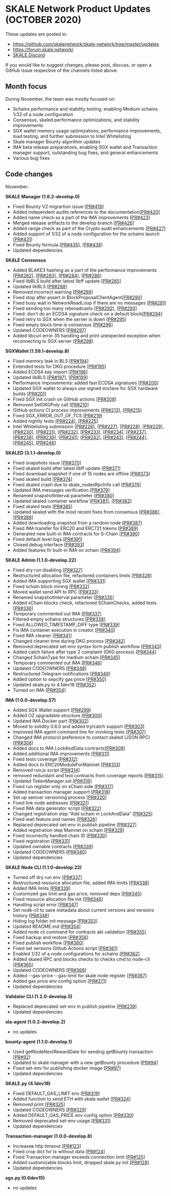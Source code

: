 # SKALE Network Product Updates (OCTOBER 2020)

These updates are posted in: 

-   <https://github.com/skalenetwork/skale-network/tree/master/updates>
-   <https://forum.skale.network/>
-   [SKALE Discord](https://discord.gg/vvUtWJB)

If you would like to suggest changes, please post, discuss, or open a GitHub issue respective of the channels listed above.

## Month focus

During November, the team was mostly focused on:

-   Schains performance and stability testing, enabling Medium schains 1/32 of a node configuration
-   Consensus, skaled performance optimizations, and stability improvements
-   SGX wallet memory usage optimizations, performance improvements, load testing, and further submission to Intel Whitelisting
-   Skale manager Bounty algorithm updates
-   IMA beta release preparations, enabling SGX wallet and Transaction manager support, outstanding bug fixes, and general enhancements
-   Various bug fixes


## Code changes

November:

**SKALE Manager (1.6.2-develop.0)**

-   Fixed Bounty V2 migrartion issue [\[PR#419\]](https://github.com/skalenetwork/skale-manager/pull/419)
-   Added independent audits references to the documentation[\[PR#420\]](https://github.com/skalenetwork/skale-manager/pull/420)
-   Added name check as a part of the IMA improvements [\[PR#423\]](https://github.com/skalenetwork/skale-manager/pull/423)
-   Merged release artifacts to the develop branch [\[PR#426\]](https://github.com/skalenetwork/skale-manager/pull/426)
-   Added range check as part of the Crypto audit enhancements [\[PR#427\]](https://github.com/skalenetwork/skale-manager/pull/427)
-   Added support of 1/32 of a node configuration for the schains launch [\[PR#431\]](https://github.com/skalenetwork/skale-manager/pull/431)
-   Fixed Bounty formula [\[PR#435\]](https://github.com/skalenetwork/skale-manager/pull/435), [\[PR#438\]](https://github.com/skalenetwork/skale-manager/pull/438)
-   Updated dependencies

**SKALE Consensus**

-   Added BLAKE3 hashing as a part of the performance improvements [\[PR#282\]](https://github.com/skalenetwork/skale-consensus/pull/282), [\[PR#283\]](https://github.com/skalenetwork/skale-consensus/pull/283), [\[PR#284\]](https://github.com/skalenetwork/skale-consensus/pull/284), [\[PR#286\]](https://github.com/skalenetwork/skale-consensus/pull/286)
-   Fixed libBLS build after latest libff update [\[PR#285\]](https://github.com/skalenetwork/skale-consensus/pull/285)
-   Updated libBLS [\[PR#288\]](https://github.com/skalenetwork/skale-consensus/pull/288)
-   Removed incorrect warning [\[PR#289\]](https://github.com/skalenetwork/skale-consensus/pull/289)
-   Fixed stop after assert in BlockProposalClientAgent[\[PR#290\]](https://github.com/skalenetwork/skale-consensus/pull/290)
-   Fixed busy wait in NetworkReadLoop if there are no messages [\[PR#291\]](https://github.com/skalenetwork/skale-consensus/pull/291)
-   Fixed sending too many rebroadcasts [\[PR#292\]](https://github.com/skalenetwork/skale-consensus/pull/292), [\[PR#293\]](https://github.com/skalenetwork/skale-consensus/pull/293)
-   Fixed: don't do an ECDSA signature check on a default block[\[PR#294\]](https://github.com/skalenetwork/skale-consensus/pull/294)
-   Fixed retry to SGX when the server is down [\[PR#295\]](https://github.com/skalenetwork/skale-consensus/pull/295)
-   Fixed empty block time is consensus [\[PR#296\]](https://github.com/skalenetwork/skale-consensus/pull/296)
-   Updated CODEOWNERS [\[PR#297\]](https://github.com/skalenetwork/skale-consensus/pull/297)
-   Added libcurl error 35 handling and print unexpected exception when reconnecting to SGX server [\[PR#298\]](https://github.com/skalenetwork/skale-consensus/pull/298)

**SGXWallet (1.59.1-develop.8)**

-   Fixed memory leak in BLS [\[PR#194\]](https://github.com/skalenetwork/SGXWallet/pull/194)
-   Extended tests for DKG procedure [\[PR#195\]](https://github.com/skalenetwork/SGXWallet/pull/195)
-   Added ECDSA key import [\[PR#196\]](https://github.com/skalenetwork/SGXWallet/pull/196)
-   Updated libBLS [\[PR#197\]](https://github.com/skalenetwork/SGXWallet/pull/197), [\[PR#199\]](https://github.com/skalenetwork/SGXWallet/pull/199)
-   Performance improvements: added fast ECDSA signatures [\[PR#200\]](https://github.com/skalenetwork/SGXWallet/pull/200)
-   Updated SGX wallet to always use signed enclave for SGX hardware builds [\[PR#201\]](https://github.com/skalenetwork/SGXWallet/pull/201)
-   Fixed SGX init crash on GitHub actions [\[PR#208\]](https://github.com/skalenetwork/SGXWallet/pull/208)
-   Removed SetDKGPoly call [\[PR#210\]](https://github.com/skalenetwork/SGXWallet/pull/210)
-   GitHub actions CI process improvements [\[PR#213\]](https://github.com/skalenetwork/SGXWallet/pull/213), [\[PR#215\]](https://github.com/skalenetwork/SGXWallet/pull/215)
-   Fixed SGX_ERROR_OUT_OF_TCS  [\[PR#219\]](https://github.com/skalenetwork/SGXWallet/pull/219)
-   Added nightly tests  [\[PR#224\]](https://github.com/skalenetwork/SGXWallet/pull/224), [\[PR#225\]](https://github.com/skalenetwork/SGXWallet/pull/225)
-   Intel Whitelisting submission [\[PR#226\]](https://github.com/skalenetwork/SGXWallet/pull/226), [\[PR#227\]](https://github.com/skalenetwork/SGXWallet/pull/227), [\[PR#228\]](https://github.com/skalenetwork/SGXWallet/pull/228), [\[PR#229\]](https://github.com/skalenetwork/SGXWallet/pull/229), [\[PR#230\]](https://github.com/skalenetwork/SGXWallet/pull/230), [\[PR#231\]](https://github.com/skalenetwork/SGXWallet/pull/231), [\[PR#232\]](https://github.com/skalenetwork/SGXWallet/pull/232), [\[PR#233\]](https://github.com/skalenetwork/SGXWallet/pull/233), [\[PR#234\]](https://github.com/skalenetwork/SGXWallet/pull/234), [\[PR#237\]](https://github.com/skalenetwork/SGXWallet/pull/237), [\[PR#238\]](https://github.com/skalenetwork/SGXWallet/pull/238), [\[PR#239\]](https://github.com/skalenetwork/SGXWallet/pull/239), [\[PR#241\]](https://github.com/skalenetwork/SGXWallet/pull/241), [\[PR#242\]](https://github.com/skalenetwork/SGXWallet/pull/242), [\[PR#243\]](https://github.com/skalenetwork/SGXWallet/pull/243), [\[PR#244\]](https://github.com/skalenetwork/SGXWallet/pull/244), [\[PR#245\]](https://github.com/skalenetwork/SGXWallet/pull/245), [\[PR#246\]](https://github.com/skalenetwork/SGXWallet/pull/246)

**SKALED (3.1.1-develop.0)**

-   Fixed snapshots issue [\[PR#370\]](https://github.com/skalenetwork/skaled/pull/370)
-   Fixed skaled build after latest libff update [\[PR#371\]](https://github.com/skalenetwork/skaled/pull/371)
-   Fixed download snapshot if one of 15 nodes are offline [\[PR#373\]](https://github.com/skalenetwork/skaled/pull/373)
-   Fixed skaled build [\[PR#374\]](https://github.com/skalenetwork/skaled/pull/374)
-   Fixed skaled crash due to skale_nodesRpcInfo call [\[PR#376\]](https://github.com/skalenetwork/skaled/pull/376)
-   Updated IMA messages verification [\[PR#379\]](https://github.com/skalenetwork/skaled/pull/379)
-   Renamed snapshotInterval parameter [\[PR#380\]](https://github.com/skalenetwork/skaled/pull/380)
-   Updated skaled container workflow [\[PR#381\]](https://github.com/skalenetwork/skaled/pull/381), [\[PR#382\]](https://github.com/skalenetwork/skaled/pull/382)
-   Fixed skaled tests [\[PR#385\]](https://github.com/skalenetwork/skaled/pull/385)
-   Updated skaled with the most recent fixes from consensus [\[PR#386\]](https://github.com/skalenetwork/skaled/pull/386), [\[PR#388\]](https://github.com/skalenetwork/skaled/pull/388)
-   Added downloading snapshot from a random node [\[PR#387\]](https://github.com/skalenetwork/skaled/pull/387)
-   Fixed IMA transfer for ERC20 and ERC721 tokens [\[PR#389\]](https://github.com/skalenetwork/skaled/pull/389)
-   Generated new built-in IMA contracts for S-Chain [\[PR#390\]](https://github.com/skalenetwork/skaled/pull/390)
-   Fixed default level logs [\[PR#391\]](https://github.com/skalenetwork/skaled/pull/391)
-   Closed debug interface [\[PR#393\]](https://github.com/skalenetwork/skaled/pull/393)
-   Added features fir built-in IMA on schain [\[PR#394\]](https://github.com/skalenetwork/skaled/pull/394)

**SKALE Admin (1.1.0-develop.22)**

-   Fixed dry run disabling [\[PR#327\]](https://github.com/skalenetwork/skale-admin/pull/327)
-   Restructured allocation file, refactored containers limits [\[PR#328\]](https://github.com/skalenetwork/skale-admin/pull/328)
-   Added IMA supporting SGX wallet [\[PR#331\]](https://github.com/skalenetwork/skale-admin/pull/331)
-   Fixed schain block mining [\[PR#332\]](https://github.com/skalenetwork/skale-admin/pull/332)
-   Moved wallet send API to RPC [\[PR#333\]](https://github.com/skalenetwork/skale-admin/pull/333)
-   Renamed snapshotInterval parameter [\[PR#335\]](https://github.com/skalenetwork/skale-admin/pull/335)
-   Added sChain blocks check, refactored SChainChecks, added tests [\[PR#336\]](https://github.com/skalenetwork/skale-admin/pull/336)
-   Temporary commented out IMA [\[PR#337\]](https://github.com/skalenetwork/skale-admin/pull/337)
-   Filtered empty schains structures [\[PR#338\]](https://github.com/skalenetwork/skale-admin/pull/338)
-   Fixed ALLOWED_TIMESTAMP_DIFF type [\[PR#339\]](https://github.com/skalenetwork/skale-admin/pull/339)
-   Fix IMA container execution in creator [\[PR#340\]](https://github.com/skalenetwork/skale-admin/pull/340)
-   Fixed IMA cleaner [\[PR#341\]](https://github.com/skalenetwork/skale-admin/pull/341)
-   Changed cleaner time during DKG process [\[PR#342\]](https://github.com/skalenetwork/skale-admin/pull/342)
-   Removed deprecated set-env syntax form publish workflow [\[PR#343\]](https://github.com/skalenetwork/skale-admin/pull/343)
-   Added catch failure after type 2 complaint (DKG process)  [\[PR#344\]](https://github.com/skalenetwork/skale-admin/pull/344)
-   Changed SchainType for medium schain [\[PR#345\]](https://github.com/skalenetwork/skale-admin/pull/345)
-   Temporary commented out IMA  [\[PR#346\]](https://github.com/skalenetwork/skale-admin/pull/346)
-   Updated CODEOWNERS  [\[PR#348\]](https://github.com/skalenetwork/skale-admin/pull/348)
-   Restructured Telegram notifications  [\[PR#349\]](https://github.com/skalenetwork/skale-admin/pull/349)
-   Added option to sepcify gas price  [\[PR#350\]](https://github.com/skalenetwork/skale-admin/pull/350)
-   Updated skale.py to 4.1dev18  [\[PR#352\]](https://github.com/skalenetwork/skale-admin/pull/352)
-   Turned on IMA [\[PR#354\]](https://github.com/skalenetwork/skale-admin/pull/354)

**IMA (1.0.0-develop.57)**

-   Added SGX Wallet support [\[PR#299\]](https://github.com/skalenetwork/ima/pull/299)
-   Added OZ upgradable structure [\[PR#300\]](https://github.com/skalenetwork/ima/pull/300)
-   Updated IMA Docker part [\[PR#302\]](https://github.com/skalenetwork/ima/pull/302)
-   Moved to solidity 0.6.0 and added try/catch support [\[PR#303\]](https://github.com/skalenetwork/ima/pull/300)
-   Improved IMA agent command line for invoking tests [\[PR#307\]](https://github.com/skalenetwork/ima/pull/307)
-   Changed IMA protocol preference to contact skaled (JSON RPC)  [\[PR#308\]](https://github.com/skalenetwork/ima/pull/308)
-   Added docs to IMA LockAndData contracts[\[PR#309\]](https://github.com/skalenetwork/ima/pull/309)
-   Added additional IMA improvements [\[PR#311\]](https://github.com/skalenetwork/ima/pull/311)
-   Fixed tests coverage [\[PR#312\]](https://github.com/skalenetwork/ima/pull/312)
-   Added docs to ERC20ModuleForMainnet [\[PR#313\]](https://github.com/skalenetwork/ima/pull/313)
-   Removed run.js script [\[PR#314\]](https://github.com/skalenetwork/ima/pull/314)
-   removed redundant and test contracts from coverage reports [\[PR#315\]](https://github.com/skalenetwork/ima/pull/315)
-   Updated TokenManager.sol  [\[PR#316\]](https://github.com/skalenetwork/ima/pull/316)
-   Fixed run register only on sChain side [\[PR#317\]](https://github.com/skalenetwork/ima/pull/317)
-   Added transaction manager support [\[PR#318\]](https://github.com/skalenetwork/ima/pull/318)
-   Set up semver versioning process [\[PR#320\]](https://github.com/skalenetwork/ima/pull/320)
-   Fixed link node addresses [\[PR#321\]](https://github.com/skalenetwork/ima/pull/321)
-   Fixed IMA data generator script  [\[PR#322\]](https://github.com/skalenetwork/ima/pull/322)
-   Changed registration step “Add schain in LockAndData” [\[PR#325\]](https://github.com/skalenetwork/ima/pull/325)
-   Fixed wait feature and names [\[PR#326\]](https://github.com/skalenetwork/ima/pull/326)
-   Replaced deprecated set-env in publish pipeline [\[PR#327\]](https://github.com/skalenetwork/ima/pull/327)
-   Added registration step Mainnet on schain [\[PR#329\]](https://github.com/skalenetwork/ima/pull/329)
-   Fixed incorrectly handled chain ID [\[PR#330\]](https://github.com/skalenetwork/ima/pull/330)
-   Fixed registration [\[PR#331\]](https://github.com/skalenetwork/ima/pull/331)
-   Updated ownable contracts [\[PR#339\]](https://github.com/skalenetwork/ima/pull/339)
-   Updated CODEOWNERS [\[PR#340\]](https://github.com/skalenetwork/ima/pull/340)
-   Updated dependencies

**SKALE Node CLI (1.1.0-develop.22)**

-   Turned off dry run env [\[PR#337\]](https://github.com/skalenetwork/skale-node-cli/pull/337)
-   Restructured resource allocation file, added IMA limits [\[PR#338\]](https://github.com/skalenetwork/skale-node-cli/pull/338)
-   Added IMA limits [\[PR#339\]](https://github.com/skalenetwork/skale-node-cli/pull/339)
-   Customized gas limit and gas price, removed deps [\[PR#345\]](https://github.com/skalenetwork/skale-node-cli/pull/345)
-   Fixed resource allocation file init [\[PR#346\]](https://github.com/skalenetwork/skale-node-cli/pull/346)
-   Handling script error [\[PR#347\]](https://github.com/skalenetwork/skale-node-cli/pull/347)
-   Set node-cli to save metadata about current versions and versions history [\[PR#348\]](https://github.com/skalenetwork/skale-node-cli/pull/348)
-   Hiding log folder init message [\[PR#353\]](https://github.com/skalenetwork/skale-node-cli/pull/353)
-   Updated README.md [\[PR#354\]](https://github.com/skalenetwork/skale-node-cli/pull/354)
-   Added node cli command for contracts abi validation [\[PR#355\]](https://github.com/skalenetwork/skale-node-cli/pull/355)
-   Fixed backup and restore [\[PR#358\]](https://github.com/skalenetwork/skale-node-cli/pull/358)
-   Fixed publish workflow [\[PR#360\]](https://github.com/skalenetwork/skale-node-cli/pull/360)
-   Fixed set versions Github Actions script [\[PR#361\]](https://github.com/skalenetwork/skale-node-cli/pull/361)
-   Enabled 1/32 of a node configurations for schains [\[PR#362\]](https://github.com/skalenetwork/skale-node-cli/pull/362)
-   Added skaled RPC and blocks checks to checks cmd to node-cli [\[PR#365\]](https://github.com/skalenetwork/skale-node-cli/pull/365)
-   Updated CODEOWNERS [\[PR#366\]](https://github.com/skalenetwork/skale-node-cli/pull/366)
-   Added --gas-price --gas-limit for skale node register [\[PR#367\]](https://github.com/skalenetwork/skale-node-cli/pull/367)
-   Added gas price env config option [\[PR#371\]](https://github.com/skalenetwork/skale-node-cli/pull/371)
-   Updated dependencies

**Validator CLI (1.2.0-develop.5)**

-   Replaced deprecated set-env in publish pipeline  [\[PR#239\]](https://github.com/skalenetwork/validator-cli/pull/239)
-   Updated dependencies

**sla-agent (1.0.2-develop.2)**

-   no updates

**bounty-agent (1.1.0-develop.1)**

-   Used getNodeNextRewardDate for sending getBounty transaction [\[PR#92\]](https://github.com/skalenetwork/bounty-agent/pull/92)
-   Updated to skale manager with a new getBounty procedure [\[PR#94\]](https://github.com/skalenetwork/bounty-agent/pull/94)
-   Fixed set-env for publishing docker image [\[PR#97\]](https://github.com/skalenetwork/bounty-agent/pull/97)
-   Updated dependencies

**SKALE.py (4.1dev18)**

-   Fixed DEFAULT_GAS_LIMIT env [\[PR#319\]](https://github.com/skalenetwork/skale.py/pull/319)
-   Added function to send ETH with skale.wallet [\[PR#324\]](https://github.com/skalenetwork/skale.py/pull/324)
-   Removed print  [\[PR#325\]](https://github.com/skalenetwork/skale.py/pull/325)
-   Updated CODEOWNERS [\[PR#329\]](https://github.com/skalenetwork/skale.py/pull/329)
-   Added DEFAULT_GAS_PRICE env config option  [\[PR#330\]](https://github.com/skalenetwork/skale.py/pull/330)
-   Removed deprecated set-env usage  [\[PR#331\]](https://github.com/skalenetwork/skale.py/pull/331)
-   Updated dependencies


**Transaction-manager (1.0.0-develop.8)**

-   Increaseв http timeout [\[PR#123\]](https://github.com/skalenetwork/transaction-manager/pull/123)
-   Fixed crop dict for tx without data [\[PR#124\]](https://github.com/skalenetwork/transaction-manager/pull/124)
-   Fixed Transaction manager exceeds connection limit [\[PR#125\]](https://github.com/skalenetwork/transaction-manager/pull/125)
-   Added customizable blocks limit, dropped skale.py init [\[PR#128\]](https://github.com/skalenetwork/transaction-manager/pull/128)
-   Updated dependencies

**sgx.py (0.6dev15)**

-   no updates
